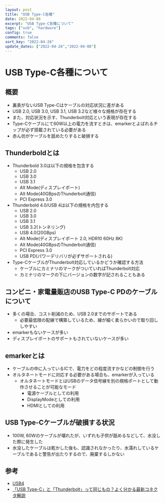 ```yaml
---
layout: post
title: "USB Type-C各種"
date: 2022-04-08
excerpt: "USB Type-C各種について"
tags: ["usb", "hardware"]
config: true
comments: false
sort_key: "2022-04-26"
update_dates: ["2022-04-26","2022-04-08"]
---
```


# USB Type-C各種について

## 概要
 - 裏表がないUSB Type-Cはケーブルの対応状況に差がある
 - USB 2.0, USB 3.0, USB 3.1, USB 3.2など様々な規格が存在する
 - また、対応状況を示す、Thunderbolt対応という表現が存在する
 - Type-Cケーブルにて60W以上の電力を流すときは、emarkerとよばれるチップが必ず搭載されている必要がある　
 - 赤ん坊がケーブルを舐めたりすると破損する

## Thunderboldとは
 - Thunderbold 3.0は以下の規格を包含する
   - USB 2.0
   - USB 3.0
   - USB 3.1
   - Alt Mode(ディスプレイポート)
   - Alt Mode(40GBpsのThunderbolt通信)
   - PCI Express 3.0
 - Thunderbold 4.0/USB 4は以下の規格を内包する
   - USB 2.0
   - USB 3.0
   - USB 3.1
   - USB 3.2(トンネリング)
   - USB 4.0(20GBps)
   - Alt Mode(ディスプレイポート 2.0, HDR10 60Hz 8K)
   - Alt Mode(40GBpsのThunderbolt通信)
   - PCI Express 3.0
   - USB PD(パワーデリバリが必ずサポートされる)
 - Type-CケーブルがThunderbolt対応しているかどうか確認する方法
   - ケーブルにカミナリのマークがついていればThunderbolt対応
   - カミナリのマークの下にバージョンの数字が記されることもある

## コンビニ・家電量販店のUSB Type-C PDのケーブルについて
 - 多くの場合、コスト削減のため、USB 2.0までのサポートである
   - 必要最低限の配線で構築しているため、線が細く柔らかいので取り回ししやすい
 - emarkerもないケースが多い
 - ディスプレイポートのサポートもされていないケースが多い

## emarkerとは
 - ケーブルの中に入っているICで、電力をどの程度流すかなどの制御を行う
 - オルタネートモードに対応する必要がある場合も、emarkerが入っている
   - オルタネートモードとはUSBのデータ信号線を別の規格ポートとして動作させることが可能なモード
     - 電源ケーブルとしての利用
     - DisplayModeとしての利用
     - HDMIとしての利用

## USB Type-Cケーブルが破損する状況
 - 100W, 60Wのケーブルが壊れたが、いずれも子供が舐めるなどして、水没した際に発生した
 - 水没したケーブルは乾かした後も、認識されなかったり、水濡れしているケーブルであると警告が出たりするので、廃棄するしかない

## 参考
 - [USB4](https://ja.wikipedia.org/wiki/USB4)
 - [「USB Type-C」と「Thunderbolt」って同じもの？よく分かる最新コネクタ解説](https://pc.watch.impress.co.jp/docs/topic/feature/1341762.html)
